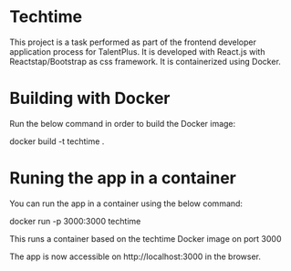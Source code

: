 # Techtime

This project is a task performed as part of the frontend developer application process for TalentPlus. It is developed with React.js with Reactstap/Bootstrap as css framework. It is containerized using Docker.

# Building with Docker

Run the below command in order to build the Docker image:

docker build -t techtime .

# Runing the app in a container

You can run the app in a container using the below command:

docker run -p 3000:3000 techtime

This runs a container based on the techtime Docker image on port 3000

The app is now accessible on http://localhost:3000 in the browser.


